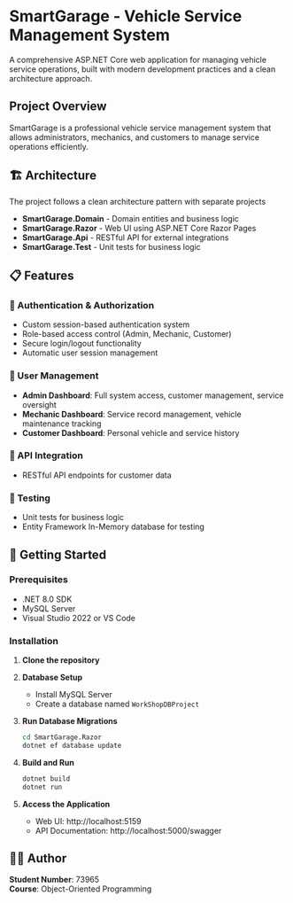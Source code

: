 # SmartGarage - Vehicle Service Management System

A comprehensive ASP.NET Core web application for managing vehicle service operations, built with modern development practices and a clean architecture approach.

## Project Overview

SmartGarage is a professional vehicle service management system that allows administrators, mechanics, and customers to manage service operations efficiently.

## 🏗️ Architecture

The project follows a clean architecture pattern with separate projects

- **SmartGarage.Domain** - Domain entities and business logic
- **SmartGarage.Razor** - Web UI using ASP.NET Core Razor Pages
- **SmartGarage.Api** - RESTful API for external integrations
- **SmartGarage.Test** - Unit tests for business logic

## 📋 Features

### 🔐 Authentication & Authorization
- Custom session-based authentication system
- Role-based access control (Admin, Mechanic, Customer)
- Secure login/logout functionality
- Automatic user session management

### 👥 User Management
- **Admin Dashboard**: Full system access, customer management, service oversight
- **Mechanic Dashboard**: Service record management, vehicle maintenance tracking
- **Customer Dashboard**: Personal vehicle and service history

### 🔌 API Integration
- RESTful API endpoints for customer data

### 🧪 Testing
- Unit tests for business logic
- Entity Framework In-Memory database for testing

## 🚀 Getting Started

### Prerequisites
- .NET 8.0 SDK
- MySQL Server
- Visual Studio 2022 or VS Code

### Installation

1. **Clone the repository**

2. **Database Setup**
   - Install MySQL Server
   - Create a database named `WorkShopDBProject`

3. **Run Database Migrations**
   ```bash
   cd SmartGarage.Razor
   dotnet ef database update
   ```

4. **Build and Run**
   ```bash
   dotnet build
   dotnet run
   ```

5. **Access the Application**
   - Web UI: http://localhost:5159
   - API Documentation: http://localhost:5000/swagger

## 👨‍💻 Author

**Student Number**: 73965  
**Course**: Object-Oriented Programming  
